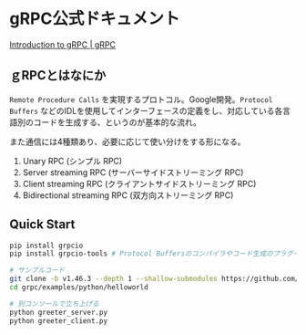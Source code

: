 # gRPC公式ドキュメント

[Introduction to gRPC | gRPC](https://grpc.io/docs/what-is-grpc/introduction/)

## ｇRPCとはなにか


`Remote Procedure Calls` を実現するプロトコル。Google開発。`Protocol Buffers` などのIDLを使用してインターフェースの定義をし、対応している各言語別のコードを生成する、というのが基本的な流れ。

また通信には4種類あり、必要に応じて使い分けをする形になる。

1. Unary RPC (シンプル RPC)
2. Server streaming RPC (サーバーサイドストリーミング RPC)
3. Client streaming RPC (クライアントサイドストリーミング RPC)
4. Bidirectional streaming RPC (双方向ストリーミング RPC)


## Quick Start

```bash
pip install grpcio
pip install grpcio-tools # Protocol Buffersのコンパイラやコード生成のプラグインなど

# サンプルコード
git clone -b v1.46.3 --depth 1 --shallow-submodules https://github.com/grpc/grpc
cd grpc/examples/python/helloworld

# 別コンソールで立ち上げる
python greeter_server.py
python greeter_client.py
```

